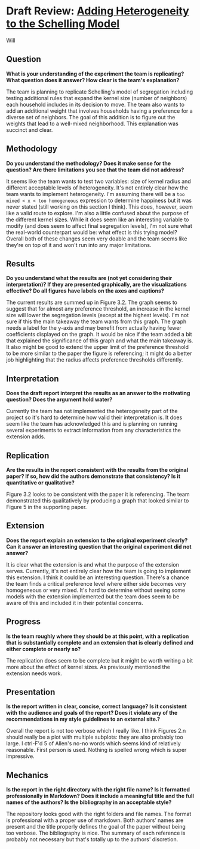 # Draft Review: [Adding Heterogeneity to the Schelling Model](https://github.com/benmor20/ComplexityProject1/blob/main/reports/draft_report.md)
Will

## Question
**What is your understanding of the experiment the team is replicating?  What question does it answer?  How clear is the team's explanation?**

The team is planning to replicate Schelling's model of segregation including testing additional rules that expand the kernel size (number of neighbors) each household includes in its decision to move. The team also wants to add an additional weight that involves households having a preference for a diverse set of neighbors. The goal of this addition is to figure out the weights that lead to a well-mixed neighborhood. This explanation was succinct and clear. 


## Methodology
**Do you understand the methodology?  Does it make sense for the question?  Are there limitations you see that the team did not address?**

It seems like the team wants to test two variables: size of kernel radius and different acceptable levels of heterogeneity. It's not entirely clear how the team wants to implement heterogeneity. I'm assuming there will be a `too mixed < x < too homogeneous` expression to determine happiness but it was never stated (still working on this section I think). This does, however, seem like a valid route to explore. I'm also a little confused about the purpose of the different kernel sizes. While it does seem like an interesting variable to modify (and does seem to affect final segregation levels), I'm not sure what the real-world counterpart would be: what effect is this trying model? Overall both of these changes seem very doable and the team seems like they're on top of it and won't run into any major limitations.

## Results
**Do you understand what the results are (not yet considering their interpretation)?  If they are presented graphically, are the visualizations effective?  Do all figures have labels on the axes and captions?**

The current results are summed up in Figure 3.2. The graph seems to suggest that for almost any preference threshold, an increase in the kernel size will lower the segregation levels (except at the highest levels). I'm not sure if this the main takeaway the team wants from this graph. The graph needs a label for the y-axis and may benefit from actually having fewer coefficients displayed on the graph. It would be nice if the team added a bit that explained the significance of this graph and what the main takeaway is. It also might be good to extend the upper limit of the preference threshold to be more similar to the paper the figure is referencing; it might do a better job highlighting that the radius affects preference thresholds differently.

## Interpretation
**Does the draft report interpret the results as an answer to the motivating question?  Does the argument hold water?**

Currently the team has not implemented the heterogeneity part of the project so it's hard to determine how valid their interpretation is. It does seem like the team has acknowledged this and is planning on running several experiments to extract information from any characteristics the extension adds. 

## Replication
**Are the results in the report consistent with the results from the original paper?  If so, how did the authors demonstrate that consistency?  Is it quantitative or qualitative?**

Figure 3.2 looks to be consistent with the paper it is referencing. The team demonstrated this qualitatively by producing a graph that looked similar to Figure 5 in the supporting paper.

## Extension
**Does the report explain an extension to the original experiment clearly?  Can it answer an interesting question that the original experiment did not answer?**

It is clear what the extension is and what the purpose of the extension serves. Currently, it's not entirely clear how the team is going to implement this extension. I think it could be an interesting question. There's a chance the team finds a critical preference level where either side becomes very homogeneous or very mixed. It's hard to determine without seeing some models with the extension implemented but the team does seem to be aware of this and included it in their potential concerns. 

## Progress
**Is the team roughly where they should be at this point, with a replication that is substantially complete and an extension that is clearly defined and either complete or nearly so?**

The replication does seem to be complete but it might be worth writing a bit more about the effect of kernel sizes. As previously mentioned the extension needs work. 

## Presentation
**Is the report written in clear, concise, correct language?  Is it consistent with the audience and goals of the report?  Does it violate any of the recommendations in my style guidelines to an external site.?**

Overall the report is not too verbose which I really like. I think Figures 2.n should really be a plot with multiple subplots: they are also probably too large. I ctrl-F'd 5 of Allen's no-no words which seems kind of relatively reasonable. First person is used. Nothing is spelled wrong which is super impressive. 

## Mechanics
**Is the report in the right directory with the right file name?  Is it formatted professionally in Markdown?  Does it include a meaningful title and the full names of the authors?  Is the bibliography in an acceptable style?**

The repository looks good with the right folders and file names. The format is professional with a proper use of markdown. Both authors’ names are present and the title properly defines the goal of the paper without being too verbose. The bibliography is nice. The summary of each reference is probably not necessary but that's totally up to the authors' discretion.

